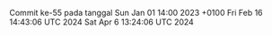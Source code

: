 Commit ke-55 pada tanggal Sun Jan 01 14:00 2023 +0100
Fri Feb 16 14:43:06 UTC 2024
Sat Apr  6 13:24:06 UTC 2024
